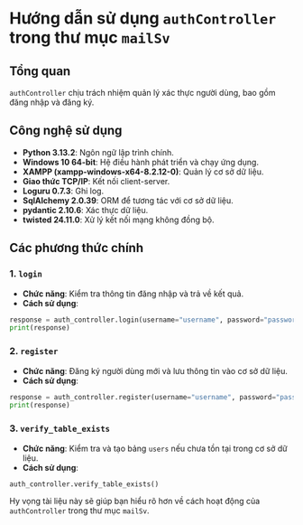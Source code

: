 # Hướng dẫn sử dụng `authController` trong thư mục `mailSv`

## Tổng quan
`authController` chịu trách nhiệm quản lý xác thực người dùng, bao gồm đăng nhập và đăng ký.

## Công nghệ sử dụng
- **Python 3.13.2**: Ngôn ngữ lập trình chính.
- **Windows 10 64-bit**: Hệ điều hành phát triển và chạy ứng dụng.
- **XAMPP (xampp-windows-x64-8.2.12-0)**: Quản lý cơ sở dữ liệu.
- **Giao thức TCP/IP**: Kết nối client-server.
- **Loguru 0.7.3**: Ghi log.
- **SqlAlchemy 2.0.39**: ORM để tương tác với cơ sở dữ liệu.
- **pydantic 2.10.6**: Xác thực dữ liệu.
- **twisted 24.11.0**: Xử lý kết nối mạng không đồng bộ.

## Các phương thức chính

### 1. `login`
- **Chức năng**: Kiểm tra thông tin đăng nhập và trả về kết quả.
- **Cách sử dụng**:
```python
response = auth_controller.login(username="username", password="password")
print(response)
```

### 2. `register`
- **Chức năng**: Đăng ký người dùng mới và lưu thông tin vào cơ sở dữ liệu.
- **Cách sử dụng**:
```python
response = auth_controller.register(username="username", password="password")
print(response)
```

### 3. `verify_table_exists`
- **Chức năng**: Kiểm tra và tạo bảng `users` nếu chưa tồn tại trong cơ sở dữ liệu.
- **Cách sử dụng**:
```python
auth_controller.verify_table_exists()
```

Hy vọng tài liệu này sẽ giúp bạn hiểu rõ hơn về cách hoạt động của `authController` trong thư mục `mailSv`.
